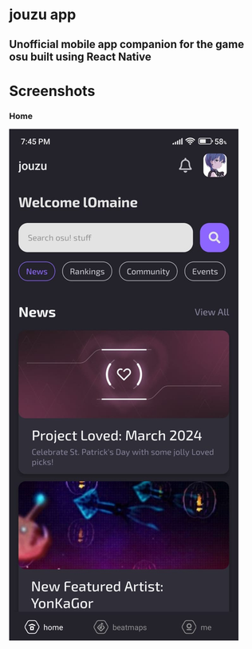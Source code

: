 # jouzu app
## Unofficial mobile app companion for the game osu built using React Native

# Screenshots
### Home
![alt text](https://github.com/josephbinoy/jouzu/blob/main/assets/Screenshots/home.jpeg?raw=true)
